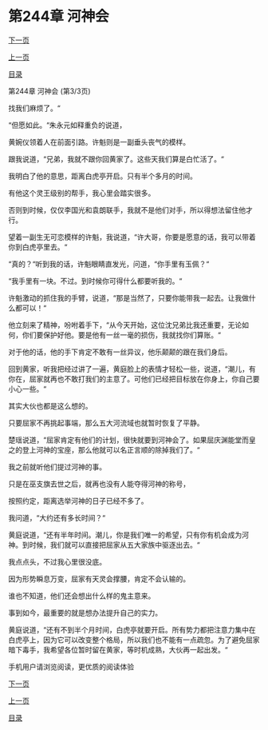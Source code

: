 <h1>第244章  河神会</h1>
            <div><p><a href="./732_%E7%AC%AC245%E7%AB%A0_%E9%AC%BC%E9%97%A8%E5%B4%96.md">下一页</a></p><p><a href="./730_%E7%AC%AC244%E7%AB%A0_%E6%B2%B3%E7%A5%9E%E4%BC%9A.md">上一页</a></p><p><a href="../">目录</a></p></div>
            <div><p>第244章  河神会 (第3/3页)</p><p>找我们麻烦了。“</p><p>“但愿如此。“朱永元如释重负的说道，</p><p>黄婉仪领着人在前面引路。许魁则是一副垂头丧气的模样。</p><p>跟我说道，“兄弟，我就不跟你回黄家了。这些天我们算是白忙活了。“</p><p>我明白了他的意思，距离白虎亭开启。只有半个多月的时间。</p><p>有他这个灵王级别的帮手，我心里会踏实很多。</p><p>否则到时候，仅仅李国光和袁朗联手，我就不是他们对手，所以得想法留住他才行。</p><p>望着一副生无可恋模样的许魁，我说道，“许大哥，你要是愿意的话，我可以带着你到白虎亭里去。“</p><p>“真的？“听到我的话，许魁眼睛直发光，问道，“你手里有玉佩？“</p><p>“我手里有一块。不过。到时候你可得什么都要听我的。“</p><p>许魁激动的抓住我的手臂，说道，“那是当然了，只要你能带我一起去。让我做什么都可以！“</p><p>他立刻来了精神，吩咐着手下，“从今天开始，这位沈兄弟比我还重要，无论如何，你们要保护好他。要是他有一丝一毫的损伤，我就找你们算账。“</p><p>对于他的话，他的手下肯定不敢有一丝异议，他乐颠颠的跟在我们身后。</p><p>回到黄家，听我把经过讲了一遍，黄庭脸上的表情才轻松一些，说道，“潮儿，有你在，屈家就再也不敢打我们的主意了。可他们已经把目标放在你身上，你自己要小心一些。“</p><p>其实大伙也都是这么想的。</p><p>只要屈家不再挑起事端，那么五大河流域也就暂时恢复了平静。</p><p>楚瑶说道，“屈家肯定有他们的计划，很快就要到河神会了。如果屈庆渊能堂而皇之的登上河神的宝座，那么他就可以名正言顺的除掉我们了。“</p><p>我之前就听他们提过河神的事。</p><p>只是在巫支旗去世之后，就再也没有人能夺得河神的称号，</p><p>按照约定，距离选举河神的日子已经不多了。</p><p>我问道，“大约还有多长时间？“</p><p>黄庭说道，“还有半年时间。潮儿，你是我们唯一的希望，只有你有机会成为河神。到时候，我们就可以直接把屈家从五大家族中驱逐出去。“</p><p>我点点头，不过我心里很没底。</p><p>因为形势瞬息万变，屈家有天灵会撑腰，肯定不会认输的。</p><p>谁也不知道，他们还会想出什么样的鬼主意来。</p><p>事到如今，最重要的就是想办法提升自己的实力。</p><p>黄庭说道，“还有不到半个月时间，白虎亭就要开启。所有势力都把注意力集中在白虎亭上，因为它可以改变整个格局，所以我们也不能有一点疏忽。为了避免屈家暗下毒手，我希望各位暂时留在黄家，等时机成熟，大伙再一起出发。“</p><p>手机用户请浏览阅读，更优质的阅读体验</p></div>
            <div><p><a href="./732_%E7%AC%AC245%E7%AB%A0_%E9%AC%BC%E9%97%A8%E5%B4%96.md">下一页</a></p><p><a href="./730_%E7%AC%AC244%E7%AB%A0_%E6%B2%B3%E7%A5%9E%E4%BC%9A.md">上一页</a></p><p><a href="../">目录</a></p></div>